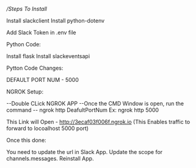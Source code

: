 */Steps To Install*

Install slackclient
Install python-dotenv

Add Slack Token in .env file

Python Code:

Install flask
Install slackeventsapi
 
Pytton Code Changes:

DEFAULT PORT NUM - 5000

NGROK Setup:

--Double CLick NGROK APP
--Once the CMD Window is open, run the command
-- ngrok http DeafultPortNum
        Ex: ngrok http 5000

This Link will Open - http://3ecaf03f006f.ngrok.io (This Enables traffic to forward to locoalhost 5000 port)

Once this done:

You need to update the url in Slack App.
Update the scope for channels.messages.
Reinstall App.


